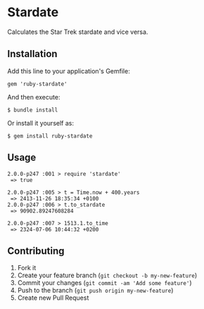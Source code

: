 # Stardate

Calculates the Star Trek stardate and vice versa.

## Installation

Add this line to your application's Gemfile:

    gem 'ruby-stardate'

And then execute:

    $ bundle install

Or install it yourself as:

    $ gem install ruby-stardate

## Usage

    2.0.0-p247 :001 > require 'stardate'
     => true

    2.0.0-p247 :005 > t = Time.now + 400.years
     => 2413-11-26 18:35:34 +0100
    2.0.0-p247 :006 > t.to_stardate
     => 90902.89247608284

    2.0.0-p247 :007 > 1513.1.to_time
     => 2324-07-06 10:44:32 +0200

## Contributing

1. Fork it
2. Create your feature branch (`git checkout -b my-new-feature`)
3. Commit your changes (`git commit -am 'Add some feature'`)
4. Push to the branch (`git push origin my-new-feature`)
5. Create new Pull Request
